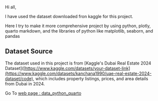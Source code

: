 Hi all,

I have used the dataset downloaded fron kaggle for this project.

Here I try to make it more comprehensive project by using python, plotly, quarto markdown, and the libraries of python like matplotlib, seaborn, and pandas

## Dataset Source
The dataset used in this project is from [Kaggle's Dubai Real Estate 2024 Dataset]([https://www.kaggle.com/datasets/your-dataset-link](https://www.kaggle.com/datasets/kanchana1990/uae-real-estate-2024-dataset/code), which includes property listings, prices, and area details from Dubai in 2024.

Go To [web page : data_python_quarto](https://tauseefm229.github.io/data_python_quarto/)
